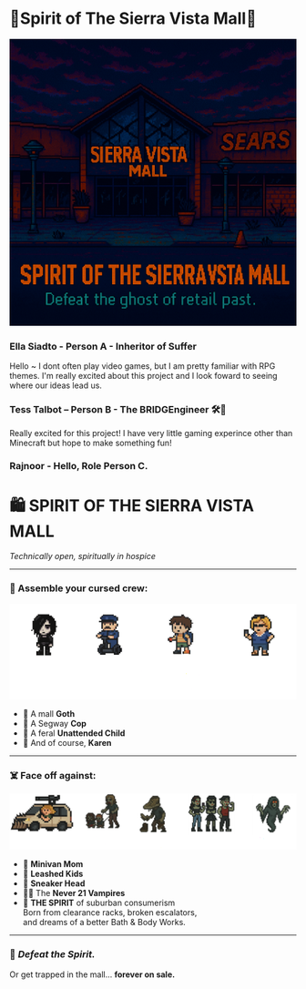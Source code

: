 # 👻Spirit of The Sierra Vista Mall👻 
![TitleImage](images/titleimage.png)

### Ella Siadto - Person A - Inheritor of Suffer  
Hello ~ I dont often play video games, but I am pretty familiar with RPG themes. I'm really excited about this project and I look foward to seeing where our ideas lead us. 
    
### Tess Talbot – Person B - The BRIDGEngineer 🛠️🚧
Really excited for this project! I have very little gaming experince other than Minecraft but hope to make something fun!

### Rajnoor - Hello, Role Person C. 

# 🛍️ **SPIRIT OF THE SIERRA VISTA MALL**  
*Technically open, spiritually in hospice*

---

### 👥 Assemble your cursed crew:
![Characters](images/Characters.png)
- 🦇 A mall **Goth**
- 👮 A Segway **Cop**
- 🧃 A feral **Unattended Child**
- 💅 And of course, **Karen**

---

### ☠️ Face off against:
![Mobs](images/mobs.png)
- 🚐 **Minivan Mom**
- 🧒 **Leashed Kids**
- 👟 **Sneaker Head**
- 🧛‍♀️ The **Never 21 Vampires**
- 👻 **THE SPIRIT** of suburban consumerism  
Born from clearance racks, broken escalators,  
and dreams of a better Bath & Body Works.

---

### 🎯 *Defeat the Spirit.*  
Or get trapped in the mall… **forever on sale.**

